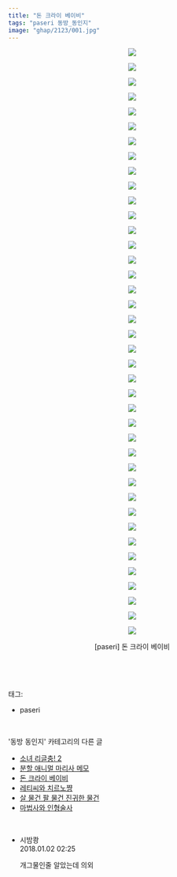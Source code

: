 ```yaml
---
title: "돈 크라이 베이비"
tags: "paseri 동방_동인지"
image: "ghap/2123/001.jpg"
---
```

<div class="article">
<p style="text-align: center; clear: none; float: none;"><img src="{{ site.nasurl }}/ghap/2123/001.jpg"/></p>
<p style="text-align: center; clear: none; float: none;"><img src="{{ site.nasurl }}/ghap/2123/002.jpg"/></p>
<p style="text-align: center; clear: none; float: none;"><img src="{{ site.nasurl }}/ghap/2123/003.jpg"/></p>
<p style="text-align: center; clear: none; float: none;"><img src="{{ site.nasurl }}/ghap/2123/004.jpg"/></p>
<p style="text-align: center; clear: none; float: none;"><img src="{{ site.nasurl }}/ghap/2123/005.jpg"/></p>
<p style="text-align: center; clear: none; float: none;"><img src="{{ site.nasurl }}/ghap/2123/006.jpg"/></p>
<p style="text-align: center; clear: none; float: none;"><img src="{{ site.nasurl }}/ghap/2123/007.jpg"/></p>
<p style="text-align: center; clear: none; float: none;"><img src="{{ site.nasurl }}/ghap/2123/008.jpg"/></p>
<p style="text-align: center; clear: none; float: none;"><img src="{{ site.nasurl }}/ghap/2123/009.jpg"/></p>
<p style="text-align: center; clear: none; float: none;"><img src="{{ site.nasurl }}/ghap/2123/010.jpg"/></p>
<p style="text-align: center; clear: none; float: none;"><img src="{{ site.nasurl }}/ghap/2123/011.jpg"/></p>
<p style="text-align: center; clear: none; float: none;"><img src="{{ site.nasurl }}/ghap/2123/012.jpg"/></p>
<p style="text-align: center; clear: none; float: none;"><img src="{{ site.nasurl }}/ghap/2123/013.jpg"/></p>
<p style="text-align: center; clear: none; float: none;"><img src="{{ site.nasurl }}/ghap/2123/014.jpg"/></p>
<p style="text-align: center; clear: none; float: none;"><img src="{{ site.nasurl }}/ghap/2123/015.jpg"/></p>
<p style="text-align: center; clear: none; float: none;"><img src="{{ site.nasurl }}/ghap/2123/016.jpg"/></p>
<p style="text-align: center; clear: none; float: none;"><img src="{{ site.nasurl }}/ghap/2123/017.jpg"/></p>
<p style="text-align: center; clear: none; float: none;"><img src="{{ site.nasurl }}/ghap/2123/018.jpg"/></p>
<p style="text-align: center; clear: none; float: none;"><img src="{{ site.nasurl }}/ghap/2123/019.jpg"/></p>
<p style="text-align: center; clear: none; float: none;"><img src="{{ site.nasurl }}/ghap/2123/020.jpg"/></p>
<p style="text-align: center; clear: none; float: none;"><img src="{{ site.nasurl }}/ghap/2123/021.jpg"/></p>
<p style="text-align: center; clear: none; float: none;"><img src="{{ site.nasurl }}/ghap/2123/022.jpg"/></p>
<p style="text-align: center; clear: none; float: none;"><img src="{{ site.nasurl }}/ghap/2123/023.jpg"/></p>
<p style="text-align: center; clear: none; float: none;"><img src="{{ site.nasurl }}/ghap/2123/024.jpg"/></p>
<p style="text-align: center; clear: none; float: none;"><img src="{{ site.nasurl }}/ghap/2123/025.jpg"/></p>
<p style="text-align: center; clear: none; float: none;"><img src="{{ site.nasurl }}/ghap/2123/026.jpg"/></p>
<p style="text-align: center; clear: none; float: none;"><img src="{{ site.nasurl }}/ghap/2123/027.jpg"/></p>
<p style="text-align: center; clear: none; float: none;"><img src="{{ site.nasurl }}/ghap/2123/028.jpg"/></p>
<p style="text-align: center; clear: none; float: none;"><img src="{{ site.nasurl }}/ghap/2123/029.jpg"/></p>
<p style="text-align: center; clear: none; float: none;"><img src="{{ site.nasurl }}/ghap/2123/030.jpg"/></p>
<p style="text-align: center; clear: none; float: none;"><img src="{{ site.nasurl }}/ghap/2123/031.jpg"/></p>
<p style="text-align: center; clear: none; float: none;"><img src="{{ site.nasurl }}/ghap/2123/032.jpg"/></p>
<p style="text-align: center; clear: none; float: none;"><img src="{{ site.nasurl }}/ghap/2123/033.jpg"/></p>
<p style="text-align: center; clear: none; float: none;"><img src="{{ site.nasurl }}/ghap/2123/034.jpg"/></p>
<p style="text-align: center; clear: none; float: none;"><img src="{{ site.nasurl }}/ghap/2123/035.jpg"/></p>
<p style="text-align: center; clear: none; float: none;"><img src="{{ site.nasurl }}/ghap/2123/036.jpg"/></p>
<p style="text-align: center; clear: none; float: none;"><img src="{{ site.nasurl }}/ghap/2123/037.jpg"/></p>
<p style="text-align: center; clear: none; float: none;"><img src="{{ site.nasurl }}/ghap/2123/038.jpg"/></p>
<p style="text-align: center; clear: none; float: none;"><img src="{{ site.nasurl }}/ghap/2123/039.jpg"/></p>
<p style="text-align: center; clear: none; float: none;"><img src="{{ site.nasurl }}/ghap/2123/040.jpg"/></p>
<p style="text-align: center; clear: none; float: none;">[paseri] 돈 크라이 베이비</p>
<p><br/></p>
</div><br/>
<div class="tagTrail">
<p>태그: </p>
<ul>
<li>paseri</li>
</ul>
</div><br/>
<div class="another">
<p>'동방 동인지' 카테고리의 다른 글</p>
<ul>
<li><a href="/2016-09-11-ghap_2126">소녀 리글충! 2</a></li>
<li><a href="/2016-09-11-ghap_2125">분할 애니멀 마리사 메모</a></li>
<li><a href="/2016-09-11-ghap_2123">돈 크라이 베이비</a></li>
<li><a href="/2016-09-11-ghap_2122">레티씨와 치르노쨩</a></li>
<li><a href="/2016-09-11-ghap_2121">살 물건 팔 물건 진귀한 물건</a></li>
<li><a href="/2016-09-11-ghap_2120">마법사와 인형술사</a></li>
</ul>
</div><br/>
<div class="cb_module cb_fluid">
<div class="cb_wrt cb_profile">
<div class="comment">
<ul>
<li class="cb_thumb_off" id="comment15164446">
<div class="cb_comment_area">
<div class="cb_info_area">
<div class="cb_section">
<span class="cb_nick_name">시밤쾅</span>
</div>
<div class="cb_section">
<span class="cb_date">2018.01.02 02:25 </span>
</div>
</div>
<div class="cb_dsc_comment">
<p class="cb_dsc">
											개그물인줄 알았는데 의외
										</p>
</div>
</div></li>
</ul>
</div>
</div><!-- commentList close -->
</div><br/>
